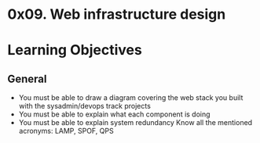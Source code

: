 # 0x09. Web infrastructure design
 # Learning Objectives
 ## General
* You must be able to draw a diagram covering the web stack you built with the sysadmin/devops track projects
* You must be able to explain what each component is doing
* You must be able to explain system redundancy
Know all the mentioned acronyms: LAMP, SPOF, QPS

